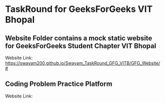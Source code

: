 # TaskRound for GeeksForGeeks VIT Bhopal
## Website Folder contains a mock static website for GeeksForGeeks Student Chapter VIT Bhopal
Website Link: https://swayam200.github.io/Swayam_TaskRound_GFG_VITB/GFG_Website/#

## Coding Problem Practice Platform
Website Link: 
